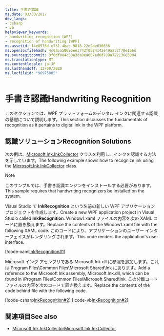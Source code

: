 ```yaml
---
title: 手書き認識
ms.date: 03/30/2017
dev_langs:
- csharp
- vb
helpviewer_keywords:
- handwriting recognition [WPF]
- recognition of handwriting [WPF]
ms.assetid: f4e8576d-e731-4bac-9818-22e2ae636636
ms.openlocfilehash: 4c0a5a50695ee3742f0524142e49aa32f70e166d
ms.sourcegitcommit: 9f6df084c53a3da0ea657ed0d708a72213683084
ms.translationtype: MT
ms.contentlocale: ja-JP
ms.lasthandoff: 12/09/2020
ms.locfileid: "96975085"
---
```

# <a name="handwriting-recognition"></a><span data-ttu-id="e7dd2-102">手書き認識</span><span class="sxs-lookup"><span data-stu-id="e7dd2-102">Handwriting Recognition</span></span>

<span data-ttu-id="e7dd2-103">このセクションでは、WPF プラットフォームのデジタル インクに関連する認識の基礎について説明します。</span><span class="sxs-lookup"><span data-stu-id="e7dd2-103">This section discusses the fundamentals of recognition as it pertains to digital ink in the WPF platform.</span></span>  
  
## <a name="recognition-solutions"></a><span data-ttu-id="e7dd2-104">認識ソリューション</span><span class="sxs-lookup"><span data-stu-id="e7dd2-104">Recognition Solutions</span></span>  

 <span data-ttu-id="e7dd2-105">次の例は、[Microsoft.Ink.InkCollector](/previous-versions/dotnet/netframework-3.5/ms583683(v=vs.90)) クラスを利用し、インクを認識する方法を示しています。</span><span class="sxs-lookup"><span data-stu-id="e7dd2-105">The following example shows how to recognize ink using the [Microsoft.Ink.InkCollector](/previous-versions/dotnet/netframework-3.5/ms583683(v=vs.90)) class.</span></span>  
  
> [!NOTE]
> <span data-ttu-id="e7dd2-106">このサンプルでは、手書き認識エンジンをインストールする必要があります。</span><span class="sxs-lookup"><span data-stu-id="e7dd2-106">This sample requires that handwriting recognizers be installed on the system.</span></span>  
  
 <span data-ttu-id="e7dd2-107">Visual Studio で **InkRecognition** という名前の新しい WPF アプリケーション プロジェクトを作成します。</span><span class="sxs-lookup"><span data-stu-id="e7dd2-107">Create a new WPF application project in Visual Studio called **InkRecognition**.</span></span> <span data-ttu-id="e7dd2-108">Window1.xaml ファイルの内容を次の XAML コードに置き換えます。</span><span class="sxs-lookup"><span data-stu-id="e7dd2-108">Replace the contents of the Window1.xaml file with the following XAML code.</span></span> <span data-ttu-id="e7dd2-109">このコードにより、アプリケーションのユーザー インターフェイスがレンダリングされます。</span><span class="sxs-lookup"><span data-stu-id="e7dd2-109">This code renders the application's user interface.</span></span>  
  
 [!code-xaml[InkRecognition#1](~/samples/snippets/csharp/VS_Snippets_Wpf/InkRecognition/CSharp/Window1.xaml#1)]  
  
 <span data-ttu-id="e7dd2-110">Microsoft インク アセンブリである Microsoft.Ink.dll に参照を追加します。これは Program Files\Common Files\Microsoft Shared\Ink にあります。</span><span class="sxs-lookup"><span data-stu-id="e7dd2-110">Add a reference to the Microsoft Ink assembly, Microsoft.Ink.dll, which can be found in \Program Files\Common Files\Microsoft Shared\Ink.</span></span> <span data-ttu-id="e7dd2-111">この分離コード ファイルの内容を次のコードで置き換えます。</span><span class="sxs-lookup"><span data-stu-id="e7dd2-111">Replace the contents of the code behind file with the following code.</span></span>  
  
 [!code-csharp[InkRecognition#2](~/samples/snippets/csharp/VS_Snippets_Wpf/InkRecognition/CSharp/Window1.xaml.cs#2)]
 [!code-vb[InkRecognition#2](~/samples/snippets/visualbasic/VS_Snippets_Wpf/InkRecognition/VisualBasic/Window1.xaml.vb#2)]  
  
## <a name="see-also"></a><span data-ttu-id="e7dd2-112">関連項目</span><span class="sxs-lookup"><span data-stu-id="e7dd2-112">See also</span></span>

- <span data-ttu-id="e7dd2-113">[Microsoft.Ink.InkCollector](/previous-versions/dotnet/netframework-3.5/ms583683(v=vs.90))</span><span class="sxs-lookup"><span data-stu-id="e7dd2-113">[Microsoft.Ink.InkCollector](/previous-versions/dotnet/netframework-3.5/ms583683(v=vs.90))</span></span>
